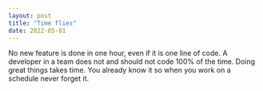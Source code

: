 ```yaml
---
layout: post
title: "Time flies"
date: 2022-05-01
---
```


No new feature is done in one hour, even if it is one line of code. A developer in a team does not and should not code 100% of the time.
Doing great things takes time.
You already know it so when you work on a schedule never forget it.
